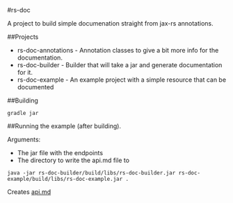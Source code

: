 #rs-doc

A project to build simple documenation straight from jax-rs annotations.

##Projects

* rs-doc-annotations - Annotation classes to give a bit more info for the documentation.
* rs-doc-builder - Builder that will take a jar and generate documentation for it.
* rs-doc-example - An example project with a simple resource that can be documented

##Building

`gradle jar`

##Running the example (after building).

Arguments:

* The jar file with the endpoints
* The directory to write the api.md file to

`java -jar rs-doc-builder/build/libs/rs-doc-builder.jar rs-doc-example/build/libs/rs-doc-example.jar .`

Creates [api.md](api.md)
